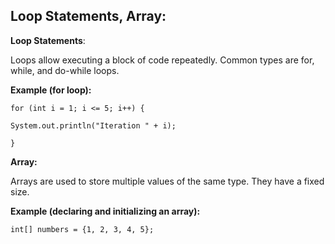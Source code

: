 ﻿## Loop Statements, Array: ##

**Loop Statements**: 

Loops allow executing a block of code repeatedly. Common types are for, while, and do-while loops.

**Example (for loop):**
~~~
for (int i = 1; i <= 5; i++) {

System.out.println("Iteration " + i);

}
~~~
**Array:** 

Arrays are used to store multiple values of the same type. They have a fixed size.

**Example (declaring and initializing an array):**
~~~
int[] numbers = {1, 2, 3, 4, 5};
~~~
